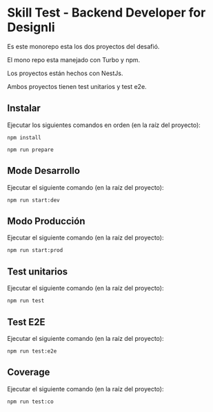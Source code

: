 # Skill Test - Backend Developer for Designli

Es este monorepo esta los dos proyectos del desafió.

El mono repo esta manejado con Turbo y npm.

Los proyectos están hechos con NestJs.

Ambos proyectos tienen test unitarios y test e2e.

## Instalar

Ejecutar los siguientes comandos en orden (en la raíz del proyecto):

`npm install`

`npm run prepare`

## Mode Desarrollo

Ejecutar el siguiente comando (en la raíz del proyecto):

`npm run start:dev`

## Modo Producción

Ejecutar el siguiente comando (en la raíz del proyecto):

`npm run start:prod`

## Test unitarios

Ejecutar el siguiente comando (en la raíz del proyecto):

`npm run test`

## Test E2E

Ejecutar el siguiente comando (en la raíz del proyecto):

`npm run test:e2e`

## Coverage

Ejecutar el siguiente comando (en la raíz del proyecto):

`npm run test:co`
